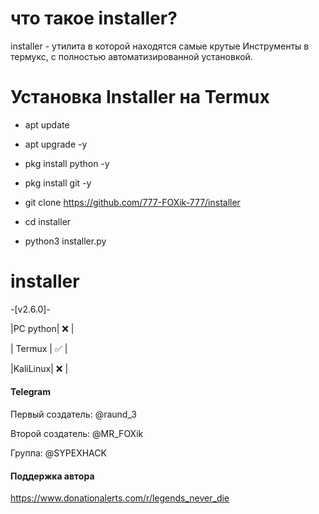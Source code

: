 # что такое installer?
installer - утилита в которой находятся самые крутые
Инструменты в термукс, с полностью автоматизированной установкой.

# Установка Installer на Termux

+ apt update

+ apt upgrade -y

+ pkg install python -y

+ pkg install git -y

+ git clone https://github.com/777-FOXik-777/installer

+ cd installer

+ python3 installer.py


# installer 
-[v2.6.0]-

|PC python| ❌ |

| Termux | ✅ |

|KaliLinux| ❌ |

#### Telegram
Первый создатель: @raund_3

Второй создатель: @MR_FOXik

Группа: @SYPEXHACK

#### Поддержка автора

https://www.donationalerts.com/r/legends_never_die
